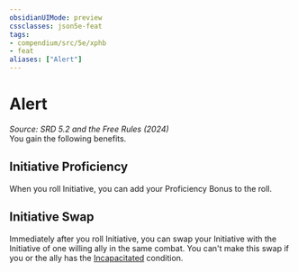 ```yaml
---
obsidianUIMode: preview
cssclasses: json5e-feat
tags:
- compendium/src/5e/xphb
- feat
aliases: ["Alert"]
---
```

# Alert
*Source: SRD 5.2 and the Free Rules (2024)*  
You gain the following benefits.

## Initiative Proficiency

When you roll Initiative, you can add your Proficiency Bonus to the roll.

## Initiative Swap

Immediately after you roll Initiative, you can swap your Initiative with the Initiative of one willing ally in the same combat. You can't make this swap if you or the ally has the [Incapacitated](conditions.md#Incapacitated) condition.